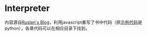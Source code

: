 # Interpreter

内容源自[Ruslan's Blog](https://ruslanspivak.com/)，利用javascript重写了书中代码（原[示例代码](https://github.com/rspivak/lsbasi)是python），各章代码可以在相应目录下找到。
